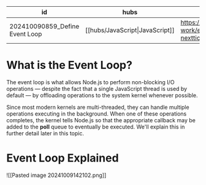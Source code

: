 
| id                             | hubs                            | source                                                                                              |
| ------------------------------ | ------------------------------- | --------------------------------------------------------------------------------------------------- |
| 202410090859_Define Event Loop | [[hubs/JavaScript\|JavaScript]] | https://nodejs.org/en/learn/asynchronous-work/event-loop-timers-and-nexttick#what-is-the-event-loop |
# What is the Event Loop?

The event loop is what allows Node.js to perform non-blocking I/O operations — despite the fact that a single JavaScript thread is used by default — by offloading operations to the system kernel whenever possible.

Since most modern kernels are multi-threaded, they can handle multiple operations executing in the background. When one of these operations completes, the kernel tells Node.js so that the appropriate callback may be added to the **poll** queue to eventually be executed. We'll explain this in further detail later in this topic.
# Event Loop Explained
![[Pasted image 20241009142102.png]]
